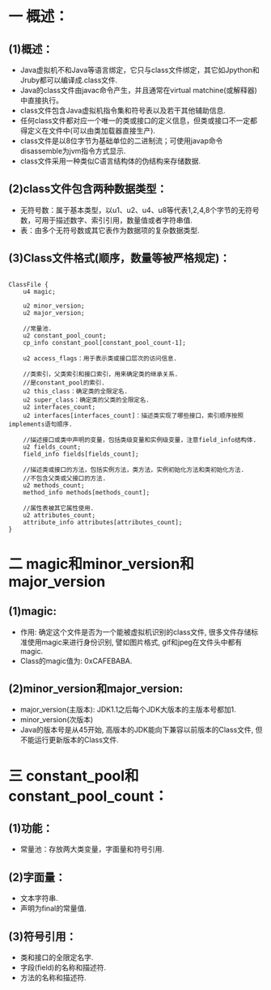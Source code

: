 # 一 概述：
## (1)概述：
- Java虚拟机不和Java等语言绑定，它只与class文件绑定，其它如Jpython和Jruby都可以编译成.class文件.
- Java的class文件由javac命令产生，并且通常在virtual matchine(或解释器)中直接执行。
- class文件包含Java虚拟机指令集和符号表以及若干其他辅助信息.
- 任何class文件都对应一个唯一的类或接口的定义信息，但类或接口不一定都得定义在文件中(可以由类加载器直接生产).
- class文件是以8位字节为基础单位的二进制流；可使用javap命令disassemble为jvm指令方式显示.
- class文件采用一种类似C语言结构体的伪结构来存储数据.

## (2)class文件包含两种数据类型：
- 无符号数：属于基本类型，以u1、u2、u4、u8等代表1,2,4,8个字节的无符号数，可用于描述数字、索引引用，数量值或者字符串值.
- 表：由多个无符号数或其它表作为数据项的复杂数据类型.

## (3)Class文件格式(顺序，数量等被严格规定)：
<pre><code>
ClassFile {
    u4 magic;

    u2 minor_version;
    u2 major_version;

    //常量池.
    u2 constant_pool_count;
    cp_info constant_pool[constant_pool_count-1];

    u2 access_flags：用于表示类或接口层次的访问信息.

    //类索引，父类索引和接口索引，用来确定类的继承关系.
    //是constant_pool的索引.
    u2 this_class：确定类的全限定名.
    u2 super_class：确定类的父类的全限定名.
    u2 interfaces_count;
    u2 interfaces[interfaces_count]：描述类实现了哪些接口，索引顺序按照implements语句顺序.

    //描述接口或类中声明的变量，包括类级变量和实例级变量，注意field_info结构体.
    u2 fields_count;
    field_info fields[fields_count];

    //描述类或接口的方法，包括实例方法，类方法，实例初始化方法和类初始化方法.
    //不包含父类或父接口的方法.
    u2 methods_count;
    method_info methods[methods_count];

    //属性表被其它属性使用.
    u2 attributes_count;
    attribute_info attributes[attributes_count];
}
</code></pre>

# 二 magic和minor_version和major_version
## (1)magic:
- 作用: 确定这个文件是否为一个能被虚拟机识别的class文件, 很多文件存储标准使用magic来进行身份识别, 譬如图片格式, gif和jpeg在文件头中都有magic.
- Class的magic值为: 0xCAFEBABA.

## (2)minor_version和major_version:
- major_version(主版本): JDK1.1之后每个JDK大版本的主版本号都加1.
- minor_version(次版本)
- Java的版本号是从45开始, 高版本的JDK能向下兼容以前版本的Class文件, 但不能运行更新版本的Class文件.

# 三 constant_pool和constant_pool_count：
## (1)功能：
- 常量池：存放两大类变量，字面量和符号引用.

## (2)字面量：
- 文本字符串.
- 声明为final的常量值.

## (3)符号引用：
- 类和接口的全限定名字.
- 字段(field)的名称和描述符.
- 方法的名称和描述符.